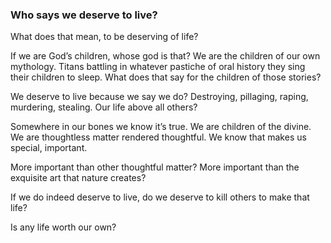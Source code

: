 ### Who says we deserve to live?

What does that mean, to be deserving of life?

If we are God’s children, whose god is that? We are the children of our own mythology. Titans battling in whatever pastiche of oral history they sing their children to sleep. What does that say for the children of those stories?

We deserve to live because we say we do? Destroying, pillaging, raping, murdering, stealing. Our life above all others?

Somewhere in our bones we know it’s true. We are children of the divine. We are thoughtless matter rendered thoughtful. We know that makes us special, important.

More important than other thoughtful matter? More important than the exquisite art that nature creates?

If we do indeed deserve to live, do we deserve to kill others to make that life? 

Is any life worth our own?